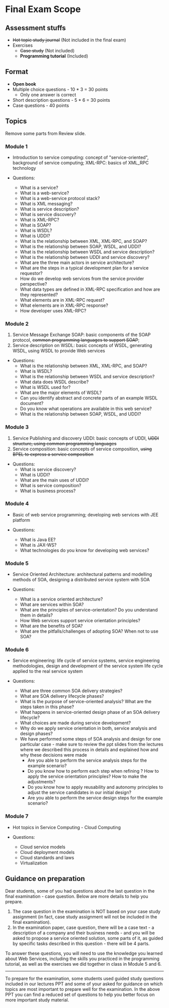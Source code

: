 # Final Exam Scope

## Assessment stuffs

- ~~Hot topic study journal~~ (Not included in the final exam)
- Exercises
  - ~~Case study~~ (Not included)
  - **Programming tutorial** (Included)

## Format

- **Open book**
- Multiple choice questions - 10 \* 3 = 30 points
  - Only one answer is correct
- Short description questions - 5 \* 6 = 30 points
- Case questions - 40 points

## Topics

Remove some parts from Review slide.

### Module 1

- Introduction to service computing: concept of "service-oriented", background of service computing; XML-RPC: basics of XML_RPC technology

- Questions:
  - What is a service?
  - What is a web-service?
  - What is a web-service protocol stack?
  - What is XML messaging?
  - What is service description?
  - What is service discovery?
  - What is XML-RPC?
  - What is SOAP?
  - What is WSDL?
  - What is UDDI?
  - What is the relationship between XML, XML-RPC, and SOAP?
  - What is the relationship between SOAP, WSDL, and UDDI?
  - What is the relationship between WSDL and service description?
  - What is the relationship between UDDI and service discovery?
  - What are the three main actors in service architecture?
  - What are the steps in a typical development plan for a service requestor?
  - How do we develop web services from the service provider perspective?
  - What data types are defined in XML-RPC specification and how are they represented?
  - What elements are in XML-RPC request?
  - What elements are in XML-RPC response?
  - How developer uses XML-RPC?

### Module 2

1. Service Message Exchange SOAP: basic components of the SOAP protocol, ~~common programming languages to support SOAP~~;
2. Service description on WSDL: basic concepts of WSDL, generating WSDL, using WSDL to provide Web services

- Questions:
  - What is the relationship between XML, XML-RPC, and SOAP?
  - What is WSDL?
  - What is the relationship between WSDL and service description?
  - What data does WSDL describe?
  - What is WSDL used for?
  - What are the major elements of WSDL?
  - Can you identify abstract and concrete parts of an example WSDL document?
  - Do you know what operations are available in this web service?
  - What is the relationship between SOAP, WSDL, and UDDI?

### Module 3

1. Service Publishing and discovery UDDI: basic concepts of UDDI, ~~UDDI structure, using common programming languages~~
2. Service composition: basic concepts of service composition, ~~using BPEL to express a service composition~~

- Questions:
  - What is service discovery?
  - What is UDDI?
  - What are the main uses of UDDI?
  - What is service composition?
  - What is business process?

### Module 4

- Basic of web service programming; developing web services with JEE platform

- Questions:
  - What is Java EE?
  - What is JAX-WS?
  - What technologies do you know for developing web services?

### Module 5

- Service Oriented Architecture: architectural patterns and modelling methods of SOA, designing a distributed service system with SOA

- Questions:
  - What is a service oriented architecture?
  - What are services within SOA?
  - What are the principles of service-orientation? Do you understand them in details?
  - How Web services support service orientation principles?
  - What are the benefits of SOA?
  - What are the pitfalls/challenges of adopting SOA? When not to use SOA?

### Module 6

- Service engineering: life cycle of service systems, service engineering methodologies, design and development of the service system life cycle applied to the real service system

- Questions:
  - What are three common SOA delivery strategies?
  - What are SOA delivery lifecycle phases?
  - What is the purpose of service-oriented analysis? What are the steps taken in this phase?
  - What happens in service-oriented design phase of an SOA delivery lifecycle?
  - What choices are made during service development?
  - Why do we apply service orientation in both, service analysis and design phases?
  - We have performed some steps of SOA analysis and design for one particular case - make sure to review the ppt slides from the lectures where we described this process in details and explained how and why these decisions were made
    - Are you able to perform the service analysis steps for the example scenario?
    - Do you know how to perform each step when refining ? How to apply the service orientation principles? How to make the adjustments?
    - Do you know how to apply reusability and autonomy principles to adjust the service candidates in our initial design?
    - Are you able to perform the service design steps for the example scenario?

### Module 7

- Hot topics in Service Computing - Cloud Computing

- Questions:
  - Cloud service models
  - Cloud deployment models
  - Cloud standards and laws
  - Virtualization

## Guidance on preparation

Dear students, some of you had questions about the last question in the final examination - case question. Below are more details to help you prepare.

1. The case question in the examination is NOT based on your case study assignment (in fact, case study assignment will not be included in the final examination).
2. In the examination paper, case question, there will be a case text - a description of a company and their business needs - and you will be asked to propose a service oriented solution, some parts of it, as guided by specific tasks described in this question - there will be 4 parts.

To answer these questions, you will need to use the knowledge you learned about Web Services, including the skills you practiced in the programming tutorial, as well as the exercises we did together in class in Module 5 and 6.

---

To prepare for the examination, some students used guided study questions included in our lectures PPT and some of your asked for guidance on which topics are most important to prepare well for the examination. In the above PPT you can find a reduced set of questions to help you better focus on more important study material.
